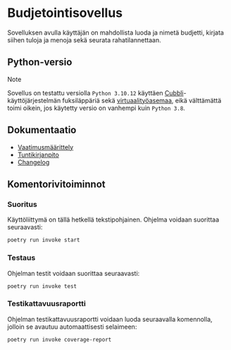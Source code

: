 # Budjetointisovellus
Sovelluksen avulla käyttäjän on mahdollista luoda ja nimetä budjetti, kirjata siihen tuloja ja menoja sekä seurata rahatilannettaan. 

## Python-versio
> [!NOTE]
> Sovellus on testattu versiolla `Python 3.10.12` käyttäen [Cubbli](https://helpdesk.it.helsinki.fi/ohjeet/muut-ohjeet/cubbli-helsingin-yliopistossa)-käyttöjärjestelmän fuksiläppäriä sekä [virtuaalityöasemaa](https://vdi.helsinki.fi/), eikä välttämättä toimi oikein, jos käytetty versio on vanhempi kuin `Python 3.8`. 

## Dokumentaatio
- [Vaatimusmäärittely](budjetointisovellus/dokumentaatio/vaatimusmaarittely.md)
- [Tuntikirjanpito](budjetointisovellus/dokumentaatio/tuntikirjanpito.md)
- [Changelog](budjetointisovellus/dokumentaatio/changelog.md)

## Komentorivitoiminnot

### Suoritus

Käyttöliittymä on tällä hetkellä tekstipohjainen. Ohjelma voidaan suorittaa seuraavasti:
```
poetry run invoke start
```

### Testaus
Ohjelman testit voidaan suorittaa seuraavasti:
```
poetry run invoke test
```

### Testikattavuusraportti

Ohjelman testikattavuusraportti voidaan luoda seuraavalla komennolla, jolloin se avautuu automaattisesti selaimeen:
```
poetry run invoke coverage-report
```
